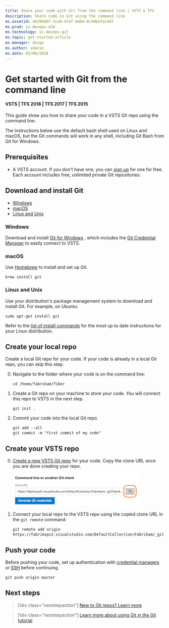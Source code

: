 ```yaml
---
title: Share your code with Git from the command line | VSTS & TFS
description: Share code in Git using the command line
ms.assetid: 4b299dbf-3ca9-47af-bd6d-8c40bafac447
ms.prod: vs-devops-alm
ms.technology: vs-devops-git 
ms.topic: get-started-article
ms.manager: douge
ms.author: sdanie
ms.date: 03/08/2018
---
```

[//]: # (monikerRange: '>= tfs-2015')

# Get started with Git from the command line

#### VSTS | TFS 2018 | TFS 2017 | TFS 2015

This guide show you how to share your code in a VSTS Git repo using the command line.

The instructions below use the default bash shell used on Linux and macOS, but the Git commands will work in any shell, including Git Bash from Git for Windows.

## Prerequisites

* A VSTS account. If you don't have one, you can [sign up](../accounts/create-account-msa-or-work-student.md) for one for free. Each account includes free, unlimited private Git repositories.

## Download and install Git

* [Windows](#windows)
* [macOS](#macos)
* [Linux and Unix](#linux-and-unix)

### Windows

Download and install [Git for Windows](https://git-scm.com/download/win) , which includes the [Git Credential Manager](set-up-credential-managers.md) to 
easily connect to VSTS. 

### macOS

Use [Homebrew](http://brew.sh/) to install and set up Git.

```
brew install git
```

### Linux and Unix

Use your distribution's package management system to download and install Git. For example, on Ubuntu:

```
sudo apt-get install git
```

Refer to the [list of install commands](https://git-scm.com/download/linux) for the most up to date instructions for your Linux distribution.

## Create your local repo

Create a local Git repo for your code. If your code is already in a local Git repo, you can skip this step.

0. Navigate to the folder where your code is on the command line:

    ```
    cd /home/fabrikam/fiber
    ```

0. Create a Git repo on your machine to store your code. You will connect this repo to VSTS in the next step.

    ```
    git init .
    ```

0. Commit your code into the local Git repo.

    ```
    git add --all
    git commit -m "first commit of my code"
    ```

## Create your VSTS repo

0. [Create a new VSTS Git repo](create-new-repo.md) for your code. Copy the clone URL once you are done creating your repo.

   ![Get the clone URL after creating the VSTS repo](_img/share-your-code-in-git-cmdline/clone_url.png)

0. Connect your local repo to the VSTS repo using the copied clone URL in the `git remote` command:

    ```
    git remote add origin https://fabrikops2.visualstudio.com/DefaultCollection/Fabrikam/_git/FabrikamApp
    ```


## Push your code 

Before pushing your code, set up authentication with [credential managers](set-up-credential-managers.md) or [SSH](use-ssh-keys-to-authenticate.md) before continuing.

```
git push origin master
```

## Next steps

> [!div class="nextstepaction"]
> [New to Git repos? Learn more](https://www.visualstudio.com/learn/set-up-a-git-repository/)

> [!div class="nextstepaction"]
> [Learn more about using Git in the Git tutorial](tutorial/gitworkflow.md)
